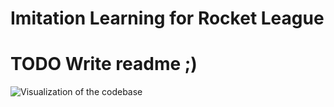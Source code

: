 # Imitation Learning for Rocket League

# TODO Write readme ;)

![Visualization of the codebase](./diagram.svg)
